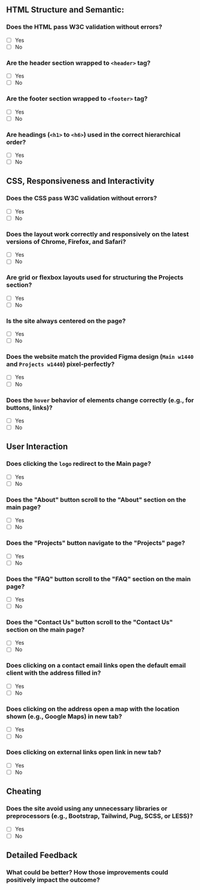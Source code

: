 ## HTML Structure and Semantic:

### Does the HTML pass W3C validation without errors?
- [ ] Yes
- [ ] No

### Are the header section wrapped to `<header>` tag?
- [ ] Yes
- [ ] No

### Are the footer section wrapped to `<footer>` tag?
- [ ] Yes
- [ ] No

### Are headings (`<h1>` to `<h6>`) used in the correct hierarchical order?
- [ ] Yes
- [ ] No

## CSS, Responsiveness and Interactivity

### Does the CSS pass W3C validation without errors?
- [ ] Yes
- [ ] No

### Does the layout work correctly and responsively on the latest versions of Chrome, Firefox, and Safari?
- [ ] Yes
- [ ] No

### Are grid or flexbox layouts used for structuring the Projects section?
- [ ] Yes
- [ ] No

### Is the site always centered on the page?
- [ ] Yes
- [ ] No

### Does the website match the provided Figma design (`Main w1440` and `Projects w1440`) pixel-perfectly?
- [ ] Yes
- [ ] No

### Does the `hover` behavior of elements change correctly (e.g., for buttons, links)?
- [ ] Yes
- [ ] No

## User Interaction

### Does clicking the `logo` redirect to the Main page?
- [ ] Yes
- [ ] No

### Does the "About" button scroll to the "About" section on the main page?
- [ ] Yes
- [ ] No

### Does the "Projects" button navigate to the "Projects" page?
- [ ] Yes
- [ ] No

### Does the "FAQ" button scroll to the "FAQ" section on the main page?
- [ ] Yes
- [ ] No

### Does the "Contact Us" button scroll to the "Contact Us" section on the main page?
- [ ] Yes
- [ ] No

### Does clicking on a contact email links open the default email client with the address filled in?
- [ ] Yes
- [ ] No

### Does clicking on the address open a map with the location shown (e.g., Google Maps) in new tab?
- [ ] Yes
- [ ] No

### Does clicking on external links open link in new tab?
- [ ] Yes
- [ ] No

## Cheating

### Does the site avoid using any unnecessary libraries or preprocessors (e.g., Bootstrap, Tailwind, Pug, SCSS, or LESS)?
- [ ] Yes
- [ ] No

## Detailed Feedback

### What could be better? How those improvements could positively impact the outcome?
